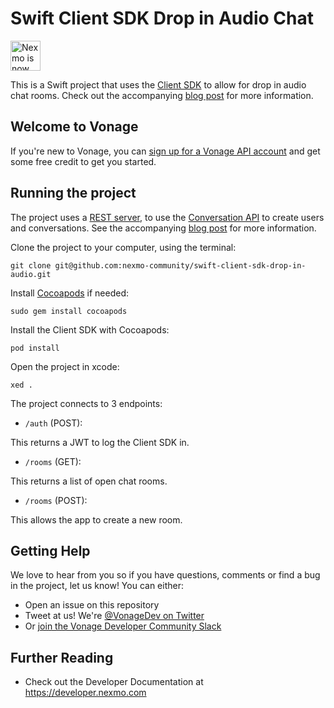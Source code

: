 # Swift Client SDK Drop in Audio Chat

<img src="https://developer.nexmo.com/assets/images/Vonage_Nexmo.svg" height="48px" alt="Nexmo is now known as Vonage" />

This is a Swift project that uses the [Client SDK](https://developer.nexmo.com/client-sdk/overview) to allow for drop in audio chat rooms. Check out the accompanying [blog post](https://learn.vonage.com/blog/2021/03/03/building-a-drop-in-audio-app-with-swiftui-vapor-and-vonage-part-2/) for more information.

## Welcome to Vonage

If you're new to Vonage, you can [sign up for a Vonage API account](https://dashboard.nexmo.com/sign-up?utm_source=DEV_REL&utm_medium=github&utm_campaign=) and get some free credit to get you started.

## Running the project
The project uses a [REST server](https://github.com/nexmo-community/swift-vapor-drop-in-audio), to use the [Conversation API](https://developer.nexmo.com/conversation/overview) to create users and conversations. See the accompanying [blog post](LINKCOMING) for more information.

Clone the project to your computer, using the terminal:

`git clone git@github.com:nexmo-community/swift-client-sdk-drop-in-audio.git`

Install [Cocoapods](https://cocoapods.org) if needed:

`sudo gem install cocoapods`

Install the Client SDK with Cocoapods:

`pod install`

Open the project in xcode:

`xed .`

The project connects to 3 endpoints:

+ `/auth` (POST): 

This returns a JWT to log the Client SDK in.

+ `/rooms` (GET):

This returns a list of open chat rooms.

+ `/rooms` (POST):

This allows the app to create a new room.


## Getting Help

We love to hear from you so if you have questions, comments or find a bug in the project, let us know! You can either:

* Open an issue on this repository
* Tweet at us! We're [@VonageDev on Twitter](https://twitter.com/VonageDev)
* Or [join the Vonage Developer Community Slack](https://developer.nexmo.com/community/slack)

## Further Reading

* Check out the Developer Documentation at <https://developer.nexmo.com>
